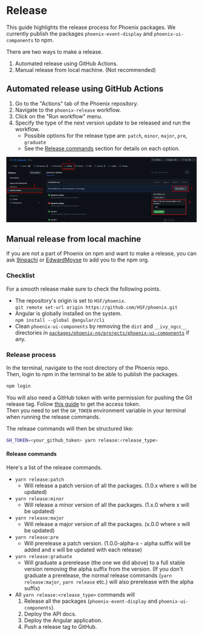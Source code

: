 # Release

This guide highlights the release process for Phoenix packages. We currently publish the packages `phoenix-event-display` and `phoenix-ui-components` to npm.

There are two ways to make a release.

1. Automated release using GitHub Actions.
2. Manual release from local machine. (Not recommended)

## Automated release using GitHub Actions

1. Go to the "Actions" tab of the Phoenix repository.
2. Navigate to the `phoenix-release` workflow.
3. Click on the "Run workflow" menu.
4. Specify the type of the next version update to be released and run the workflow.
   - Possible options for the release type are: `patch`, `minor`, `major`, `pre`, `graduate`
   - See the [Release commands](#release-commands) section for details on each option.

![Phoenix Release](./images/phoenix-release.png)

## Manual release from local machine

If you are not a part of Phoenix on npm and want to make a release, you can ask [9inpachi](https://github.com/9inpachi) or [EdwardMoyse](https://github.com/EdwardMoyse) to add you to the npm org.

### Checklist

For a smooth release make sure to check the following points.

- The repository's origin is set to `HSF/phoenix`.  
  `git remote set-url origin https://github.com/HSF/phoenix.git`
- Angular is globally installed on the system.  
  `npm install --global @angular/cli`
- Clean `phoenix-ui-components` by removing the `dist` and `__ivy_ngcc__` directories in [`packages/phoenix-ng/projects/phoenix-ui-components`](../packages/phoenix-ng/projects/phoenix-ui-components) if any.

### Release process

In the terminal, navigate to the root directory of the Phoenix repo.\
Then, login to npm in the terminal to be able to publish the packages.

```sh
npm login
```

You will also need a GitHub token with write permission for pushing the Git release tag. Follow [this guide](https://docs.github.com/en/github/authenticating-to-github/creating-a-personal-access-token) to get the access token.\
Then you need to set the `GH_TOKEN` environment variable in your terminal when running the release commands.

The release commands will then be structured like:

```sh
GH_TOKEN=<your_github_token> yarn release:<release_type>
```

#### Release commands

Here's a list of the release commands.

- `yarn release:patch`
  - Will release a patch version of all the packages. (1.0.x where x will be updated)
- `yarn release:minor`
  - Will release a minor version of all the packages. (1.x.0 where x will be updated)
- `yarn release:major`
  - Will release a major version of all the packages. (x.0.0 where x will be updated)
- `yarn release:pre`
  - Will prerelease a patch version. (1.0.0-alpha-x - alpha suffix will be added and x will be updated with each release)
- `yarn release:graduate`
  - Will graduate a prerelease (the one we did above) to a full stable version removing the alpha suffix from the version. (If you don't graduate a prerelease, the normal release commands (`yarn release:major`, `yarn release` etc.) will also prerelease with the alpha suffix)
- All `yarn release:<release_type>` commands will
  1.  Release all the packages (`phoenix-event-display` and `phoenix-ui-components`).
  2.  Deploy the API docs.
  3.  Deploy the Angular application.
  4.  Push a release tag to GitHub.
